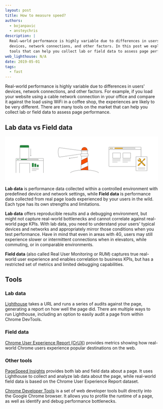 ```yaml
---
layout: post
title: How to measure speed?
authors:
  - bojanpavic
  - ansteychris
description: |
  Real-world performance is highly variable due to differences in users'
  devices, network connections, and other factors. In this post we explore
  tools that can help you collect lab or field data to assess page performance.
web_lighthouse: N/A
date: 2019-05-01
tags:
  - fast
---
```


Real-world performance is highly variable due to differences in users' devices, network connections, and other factors. For example, if you load your website using a cable network connection in your office and compare it against the load using WiFi in a coffee shop, the experiences are likely to be very different. There are many tools on the market that can help you collect lab or field data to assess page performance.

## Lab data vs Field data

<img src="./measure-speed-cover.png" alt="Speed tools graphics">

**Lab data** is performance data collected within a controlled environment with predefined device and network settings, while **Field data** is performance data collected from real page loads experienced by your users in the wild. Each type has its own strengths and limitations.

**Lab data** offers reproducible results and a debugging environment, but might not capture real-world bottlenecks and cannot correlate against real-world page KPIs. With lab data, you need to understand your users' typical devices and networks and appropriately mirror those conditions when you test performance. Have in mind that even in areas with 4G, users may still experience slower or intermittent connections when in elevators, while commuting, or in comparable environments.

**Field data** (also called Real User Monitoring or RUM) captures true real-world user experience and enables correlation to business KPIs, but has a restricted set of metrics and limited debugging capabilities.


## Tools

### Lab data

[Lighthouse](https://developers.google.com/web/tools/lighthouse/) takes a URL and runs a series of audits against the page, generating a report on how well the page did. There are multiple ways to run Lighthouse, including an option to easily audit a page from within Chrome DevTools.

### Field data

[Chrome User Experience Report (CrUX)](https://developers.google.com/web/tools/chrome-user-experience-report/) provides metrics showing how real-world Chrome users experience popular destinations on the web.

### Other tools

[PageSpeed Insights](https://developers.google.com/speed/pagespeed/insights/) provides both lab and field data about a page. It uses Lighthouse to collect and analyze lab data about the page, while real-world field data is based on the Chrome User Experience Report dataset.

[Chrome Developer Tools](https://developers.google.com/web/tools/chrome-devtools/) is a set of web developer tools built directly into the Google Chrome browser. It allows you to profile the runtime of a page, as well as identify and debug performance bottlenecks.
